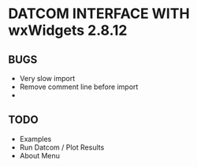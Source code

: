 
# DATCOM INTERFACE WITH wxWidgets 2.8.12
	

## BUGS
 * Very slow import
 * Remove comment line before import
 * 


## TODO
 * Examples
 * Run Datcom / Plot Results
 * About Menu
 
